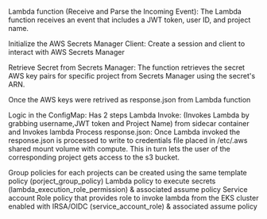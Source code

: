 Lambda function (Receive and Parse the Incoming Event): The Lambda function receives an event that includes a JWT token, user ID, and project name.

Initialize the AWS Secrets Manager Client: Create a session and client to interact with AWS Secrets Manager

Retrieve Secret from Secrets Manager: The function retrieves the secret AWS key pairs for specific project from Secrets Manager using the secret's ARN.

Once the AWS keys were retrived as response.json from Lambda function 

Logic in the ConfigMap: Has 2 steps 
Lambda Invoke: (Invokes Lambda by grabbing username,JWT token and Project Name) from sidecar container and Invokes lambda 
Process response.json:  Once Lambda invoked the response.json is processed to write to credentials file placed in /etc/.aws shared mount volume with compute. This in turn lets the user of the corresponding project gets access to the s3 bucket. 



Group policies for each projects can be created using the same template policy (porject_group_policy) 
Lambda policy to execute secrets (lambda_execution_role_permission) & associated assume policy
Service account Role policy that provides role to invoke lambda from the EKS cluster enabled with IRSA/OIDC (service_account_role) & associated assume policy

